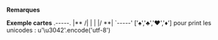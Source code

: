 **Remarques**



**Exemple cartes**
.-----.
|**  /|
|     |
|/  **|
`-----'
['♠','♣','♥','♦']
pour print les unicodes : u'\u3042'.encode('utf-8')
